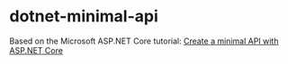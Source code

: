 # dotnet-minimal-api

Based on the Microsoft ASP.NET Core tutorial: [Create a minimal API with ASP.NET Core](https://learn.microsoft.com/en-us/aspnet/core/tutorials/min-web-api?view=aspnetcore-8.0&tabs=visual-studio-code)